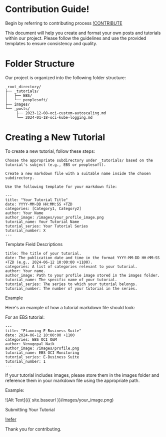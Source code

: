 # Contribution Guide! 

Begin by referring to contributing process [!CONTRIBUTE](CONTRIBUTE.md)

This document will help you create and format your own posts and tutorials within our project. Please follow the guidelines and use the provided templates to ensure consistency and quality.

# Folder Structure

Our project is organized into the following folder structure:

```
_root_directory/
├── _tutorials/
│   ├── EBS/
│   └── peoplesoft/
├── images/
└── _posts/
     ├── 2023-12-08-oci-custom-autoscaling.md
     └── 2024-01-18-oci-kube-logging.md
```

# Creating a New Tutorial

To create a new tutorial, follow these steps:

    Choose the appropriate subdirectory under _tutorials/ based on the tutorial's subject (e.g., EBS or peoplesoft).

    Create a new markdown file with a suitable name inside the chosen subdirectory.

    Use the following template for your markdown file:

```
---
title: "Your Tutorial Title"
date: YYYY-MM-DD HH:MM:SS +TZD
categories: [Category1, Category2]
author: Your Name
author_image: /images/your_profile_image.png
tutorial_name: Your Tutorial Name
tutorial_series: Your Tutorial Series
tutorial_number: X
---
```

Template Field Descriptions

    title: The title of your tutorial.
    date: The publication date and time in the format YYYY-MM-DD HH:MM:SS +TZD (e.g., 2024-06-12 10:00:00 +1100).
    categories: A list of categories relevant to your tutorial.
    author: Your name.
    author_image: Path to your profile image stored in the images folder.
    tutorial_name: The specific name of your tutorial.
    tutorial_series: The series to which your tutorial belongs.
    tutorial_number: The number of your tutorial in the series.

Example

Here's an example of how a tutorial markdown file should look:

For an EBS tutorial:

```
---
title: "Planning E-Business Suite"
date: 2024-06-12 10:00:00 +1100
categories: EBS OCI O&M
author: Venugopal Naik
author_image: /images/profile.png
tutorial_name: EBS OCI Monitoring
tutorial_series: E-Business Suite
tutorial_number: 1
---
```

If your tutorial includes images, please store them in the images folder and reference them in your markdown file using the appropriate path.

Example:

![Alt Text]({{ site.baseurl }}/images/your_image.png)

Submitting Your Tutorial

[!refer](CONTRIBUTE.md)

Thank you for contributing.
